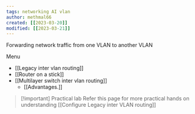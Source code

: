 ```yaml
---
tags: networking AI vlan 
author: methmal66
created: [[2023-03-20]]
modified: [[2023-03-21]]
---
```

Forwarding network traffic from one VLAN to another VLAN

Menu
- [[Legacy inter vlan routing]]
- [[Router on a stick]]
- [[Multilayer switch inter vlan routing]]
	- [[Advantages.]]

>[!important] Practical lab
>Refer this page for more practical hands on understanding
>[[Configure Legacy inter VLAN routing]]

